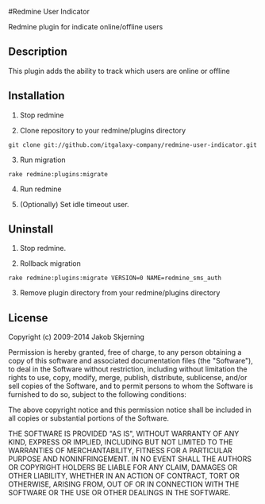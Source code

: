 #Redmine User Indicator

Redmine plugin for indicate online/offline users

## Description

This plugin adds the ability to track which users are online or offline

## Installation

1. Stop redmine

2. Clone repository to your redmine/plugins directory
```
git clone git://github.com/itgalaxy-company/redmine-user-indicator.git
```

3. Run migration
```
rake redmine:plugins:migrate
```

4. Run redmine

7. (Optionally) Set idle timeout user.

## Uninstall

1. Stop redmine.

2. Rollback migration
```
rake redmine:plugins:migrate VERSION=0 NAME=redmine_sms_auth
```

3. Remove plugin directory from your redmine/plugins directory

## License

Copyright (c) 2009-2014 Jakob Skjerning

Permission is hereby granted, free of charge, to any person
obtaining a copy of this software and associated documentation
files (the "Software"), to deal in the Software without
restriction, including without limitation the rights to use,
copy, modify, merge, publish, distribute, sublicense, and/or sell
copies of the Software, and to permit persons to whom the
Software is furnished to do so, subject to the following
conditions:

The above copyright notice and this permission notice shall be
included in all copies or substantial portions of the Software.

THE SOFTWARE IS PROVIDED "AS IS", WITHOUT WARRANTY OF ANY KIND,
EXPRESS OR IMPLIED, INCLUDING BUT NOT LIMITED TO THE WARRANTIES
OF MERCHANTABILITY, FITNESS FOR A PARTICULAR PURPOSE AND
NONINFRINGEMENT. IN NO EVENT SHALL THE AUTHORS OR COPYRIGHT
HOLDERS BE LIABLE FOR ANY CLAIM, DAMAGES OR OTHER LIABILITY,
WHETHER IN AN ACTION OF CONTRACT, TORT OR OTHERWISE, ARISING
FROM, OUT OF OR IN CONNECTION WITH THE SOFTWARE OR THE USE OR
OTHER DEALINGS IN THE SOFTWARE.
